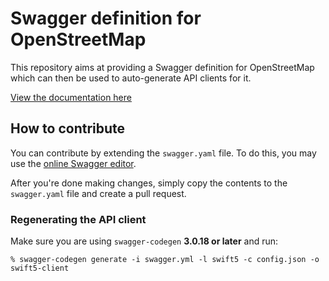 # Swagger definition for OpenStreetMap

This repository aims at providing a Swagger definition for OpenStreetMap
which can then be used to auto-generate API clients for it.

[View the documentation here][1]

## How to contribute

You can contribute by extending the `swagger.yaml` file. To do this, you may
use the [online Swagger editor][2].

After you're done making changes, simply copy the contents to the `swagger.yaml`
file and create a pull request.

### Regenerating the API client

Make sure you are using `swagger-codegen` **3.0.18 or later** and run:

    % swagger-codegen generate -i swagger.yml -l swift5 -c config.json -o swift5-client

[1]: https://wtimme.github.io/osm-swagger/
[2]: https://editor.swagger.io/?url=https://wtimme.github.io/osm-swagger/swagger.yaml

